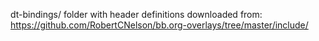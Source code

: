 dt-bindings/ folder with header definitions downloaded from:
https://github.com/RobertCNelson/bb.org-overlays/tree/master/include/
